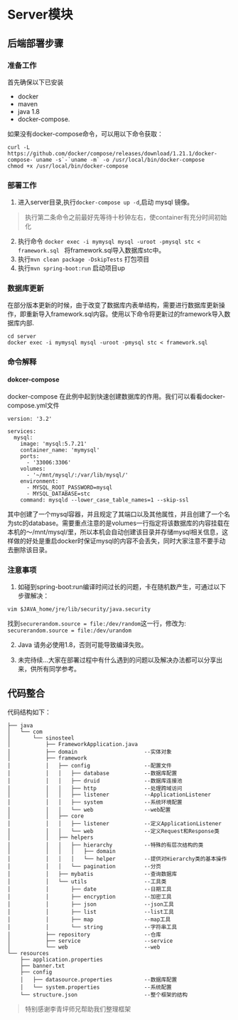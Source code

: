 # Server模块

## 后端部署步骤

### 准备工作
首先确保以下已安装

* docker
* maven
* java 1.8
* docker-compose.

如果没有docker-compose命令，可以用以下命令获取：
```
curl -L https://github.com/docker/compose/releases/download/1.21.1/docker-compose-`uname -s`-`uname -m` -o /usr/local/bin/docker-compose
chmod +x /usr/local/bin/docker-compose
```
### 部署工作

1. 进入server目录,执行`docker-compose up -d`,启动 mysql 镜像。
> 执行第二条命令之前最好先等待十秒钟左右，使container有充分时间初始化

2. 执行命令
`docker exec -i mymysql mysql -uroot -pmysql stc < framework.sql `
   将framework.sql导入数据库stc中。
3. 执行`mvn clean package -DskipTests` 打包项目
4. 执行`mvn spring-boot:run` 启动项目up

### 数据库更新
在部分版本更新的时候，由于改变了数据库内表单结构，需要进行数据库更新操作，即重新导入framework.sql内容。使用以下命令将更新过的framework导入数据库内部.

 ```
 cd server
 docker exec -i mymysql mysql -uroot -pmysql stc < framework.sql 
 ```





### 命令解释
#### dokcer-compose
docker-compose 在此例中起到快速创建数据库的作用。我们可以看看docker-compose.yml文件

```
version: '3.2'

services:
  mysql:
    image: 'mysql:5.7.21'
    container_name: 'mymysql'
    ports:
      - '33006:3306'
    volumes:
      - '~/mnt/mysql/:/var/lib/mysql/'
    environment:
      - MYSQL_ROOT_PASSWORD=mysql
      - MYSQL_DATABASE=stc
    command: mysqld --lower_case_table_names=1 --skip-ssl

```
其中创建了一个mysql容器，并且规定了其端口以及其他属性，并且创建了一个名为stc的database。需要重点注意的是volumes一行指定将该数据库的内容挂载在本机的～/mnt/mysql/里，所以本机会自动创建该目录并存储mysql相关信息，这样做的好处是重启docker时保证mysql的内容不会丢失，同时大家注意不要手动去删除该目录。

### 注意事项

1. 如碰到spring-boot:run编译时间过长的问题，卡在随机数产生，可通过以下步骤解决：
```
vim $JAVA_home/jre/lib/security/java.security
```
找到`securerandom.source = file:/dev/random`这一行，修改为:
`securerandom.source = file:/dev/urandom`

2. Java 请务必使用1.8，否则可能导致编译失败。

2. 未完待续...大家在部署过程中有什么遇到的问题以及解决办法都可以分享出来，供所有同学参考。



## 代码整合
代码结构如下：
```aidl
├── java
│   └── com
│       └── sinosteel
│           ├── FrameworkApplication.java
│           ├── domain                     --实体对象
│           ├── framework                  
│           │   ├── config                 --配置文件
│           │   │   ├── database           --数据库配置
│           │   │   ├── druid              --数据库连接池
│           │   │   ├── http               --处理跨域访问
│           │   │   ├── listener           --ApplicationListener
│           │   │   ├── system             --系统环境配置
│           │   │   └── web                --web配置
│           │   ├── core
│           │   │   ├── listener           --定义ApplicationListener
│           │   │   └── web                --定义Request和Response类
│           │   ├── helpers
│           │   │   ├── hierarchy          --特殊的有层次结构的类
│           │   │   │   ├── domain
│           │   │   │   └── helper         --提供对Hierarchy类的基本操作
│           │   │   └── pagination         --分页
│           │   ├── mybatis                --查询数据库
│           │   └── utils                  --工具类
│           │       ├── date               --日期工具
│           │       ├── encryption         --加密工具
│           │       ├── json               --json工具
│           │       ├── list               --list工具
│           │       ├── map                --map工具
│           │       └── string             --字符串工具
│           ├── repository                 --仓库
│           ├── service                    --service
│           └── web                        --web
└── resources                              
    ├── application.properties
    ├── banner.txt
    ├── config
    │   ├── datasource.properties          --数据库配置
    │   └── system.properties              --系统配置
    └── structure.json                     --整个框架的结构
```

> 特别感谢李青坪师兄帮助我们整理框架
